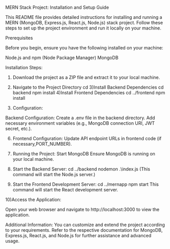 MERN Stack Project: Installation and Setup Guide

This README file provides detailed instructions for installing and running a MERN (MongoDB, Express.js, React.js, Node.js) stack project. Follow these steps to set up the project environment and run it locally on your machine.

Prerequisites

Before you begin, ensure you have the following installed on your machine:

Node.js and npm (Node Package Manager)
MongoDB


Installation Steps:

1) Download the project as a ZIP file and extract it to your local machine.
2) Navigate to the Project Directory
	cd <project-directory>
3)Install Backend Dependencies
	cd backend
	npm install
4)Install Frontend Dependencies
	cd ../frontend
	npm install



5) Configuration:

Backend Configuration:
Create a .env file in the backend directory.
Add necessary environment variables (e.g., MongoDB connection URI, JWT secret, etc.).


6) Frontend Configuration:
Update API endpoint URLs in frontend code (if necessary,PORT_NUMBER).


7) Running the Project:
Start MongoDB
Ensure MongoDB is running on your local machine.

8) Start the Backend Server:
	cd ../backend
	nodemon .\index.js (This command will start the Node.js server.)

9) Start the Frontend Development Server:
	cd ../mernapp
	npm start
This command will start the React development server.

10)Access the Application:

Open your web browser and navigate to http://localhost:3000 to view the application.


Additional Information:
You can customize and extend the project according to your requirements.
Refer to the respective documentation for MongoDB, Express.js, React.js, and Node.js for further assistance and advanced usage.
